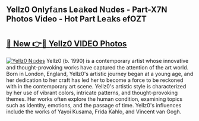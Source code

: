 ## Yellz0 Onlyf𝚊ns Le𝚊ked N𝚞des - Part-X7N Photos Video - Hot Part Le𝚊ks efOZT

# <h2><a href="http://ab72226.deff.icu/?id=Yellz0">🔗 New 👉🔴 Yellz0 VIDEO Photos</a></h2>

[![Yellz0 N𝚞des](https://i.imgur.com/rIISA9y.gif)](http://ab72226.deff.icu/?id=Yellz0)
Yellz0 (b. 1990) is a contemporary artist whose innovative and thought-provoking works have captured the attention of the art world. Born in London, England, Yellz0's artistic journey began at a young age, and her dedication to her craft has led her to become a force to be reckoned with in the contemporary art scene. Yellz0's artistic style is characterized by her use of vibrant colors, intricate patterns, and thought-provoking themes. Her works often explore the human condition, examining topics such as identity, emotions, and the passage of time. Yellz0's influences include the works of Yayoi Kusama, Frida Kahlo, and Vincent van Gogh.
